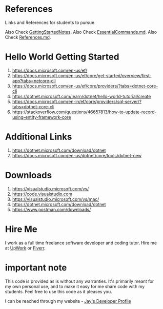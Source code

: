 # References

Links and References for students to pursue.

Also Check [GettingStartedNotes](GettingStartedNotes.md).
Also Check [EssentialCommands.md](EssentialCommands.md).
Also Check [References.md](References.md).

# Hello World Getting Started

1. https://docs.microsoft.com/en-us/ef/
1. https://docs.microsoft.com/en-us/ef/core/get-started/overview/first-app?tabs=netcore-cli
1. https://docs.microsoft.com/en-us/ef/core/providers/?tabs=dotnet-core-cli
1. https://dotnet.microsoft.com/learn/dotnet/hello-world-tutorial/create
1. https://docs.microsoft.com/en-in/ef/core/providers/sql-server/?tabs=dotnet-core-cli
1. https://stackoverflow.com/questions/46657813/how-to-update-record-using-entity-framework-core

# Additional Links

1. https://dotnet.microsoft.com/download/dotnet
1. https://docs.microsoft.com/en-us/dotnet/core/tools/dotnet-new

# Downloads

1. https://visualstudio.microsoft.com/vs/
1. https://code.visualstudio.com
1. https://visualstudio.microsoft.com/vs/mac/
1. https://dotnet.microsoft.com/download/dotnet
1. https://www.postman.com/downloads/

# Hire Me

I work as a full time freelance software developer and coding tutor. Hire me at [UpWork](https://www.upwork.com/fl/vijayasimhabr) or [Fiverr](https://www.fiverr.com/jay_codeguy). 

# important note 

This code is provided as is without any warranties. It's primarily meant for my own personal use, and to make it easy for me share code with my students. Feel free to use this code as it pleases you.

I can be reached through my website - [Jay's Developer Profile](https://jay-study-nildana.github.io/developerprofile)